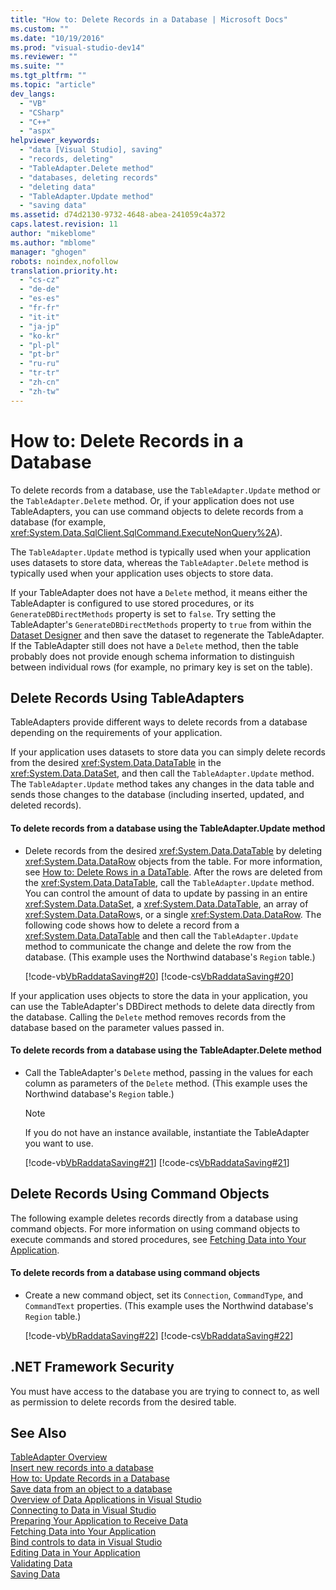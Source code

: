 ```yaml
---
title: "How to: Delete Records in a Database | Microsoft Docs"
ms.custom: ""
ms.date: "10/19/2016"
ms.prod: "visual-studio-dev14"
ms.reviewer: ""
ms.suite: ""
ms.tgt_pltfrm: ""
ms.topic: "article"
dev_langs: 
  - "VB"
  - "CSharp"
  - "C++"
  - "aspx"
helpviewer_keywords: 
  - "data [Visual Studio], saving"
  - "records, deleting"
  - "TableAdapter.Delete method"
  - "databases, deleting records"
  - "deleting data"
  - "TableAdapter.Update method"
  - "saving data"
ms.assetid: d74d2130-9732-4648-abea-241059c4a372
caps.latest.revision: 11
author: "mikeblome"
ms.author: "mblome"
manager: "ghogen"
robots: noindex,nofollow
translation.priority.ht: 
  - "cs-cz"
  - "de-de"
  - "es-es"
  - "fr-fr"
  - "it-it"
  - "ja-jp"
  - "ko-kr"
  - "pl-pl"
  - "pt-br"
  - "ru-ru"
  - "tr-tr"
  - "zh-cn"
  - "zh-tw"
---
```

# How to: Delete Records in a Database
To delete records from a database, use the `TableAdapter.Update` method or the `TableAdapter.Delete` method. Or, if your application does not use TableAdapters, you can use command objects to delete records from a database (for example, <xref:System.Data.SqlClient.SqlCommand.ExecuteNonQuery%2A>).  
  
 The `TableAdapter.Update` method is typically used when your application uses datasets to store data, whereas the `TableAdapter.Delete` method is typically used when your application uses objects to store data.  
  
 If your TableAdapter does not have a `Delete` method, it means either the TableAdapter is configured to use stored procedures, or its `GenerateDBDirectMethods` property is set to `false`. Try setting the TableAdapter's `GenerateDBDirectMethods` property to `true` from within the [Dataset Designer](../data-tools/creating-and-editing-typed-datasets.md) and then save the dataset to regenerate the TableAdapter. If the TableAdapter still does not have a `Delete` method, then the table probably does not provide enough schema information to distinguish between individual rows (for example, no primary key is set on the table).  
  
## Delete Records Using TableAdapters  
 TableAdapters provide different ways to delete records from a database depending on the requirements of your application.  
  
 If your application uses datasets to store data you can simply delete records from the desired <xref:System.Data.DataTable> in the <xref:System.Data.DataSet>, and then call the `TableAdapter.Update` method. The `TableAdapter.Update` method takes any changes in the data table and sends those changes to the database (including inserted, updated, and deleted records).  
  
#### To delete records from a database using the TableAdapter.Update method  
  
-   Delete records from the desired <xref:System.Data.DataTable> by deleting <xref:System.Data.DataRow> objects from the table. For more information, see [How to: Delete Rows in a DataTable](../Topic/How%20to:%20Delete%20Rows%20in%20a%20DataTable.md). After the rows are deleted from the <xref:System.Data.DataTable>, call the `TableAdapter.Update` method. You can control the amount of data to update by passing in an entire <xref:System.Data.DataSet>, a <xref:System.Data.DataTable>, an array of <xref:System.Data.DataRow>s, or a single <xref:System.Data.DataRow>. The following code shows how to delete a record from a <xref:System.Data.DataTable> and then call the `TableAdapter.Update` method to communicate the change and delete the row from the database. (This example uses the Northwind database's `Region` table.)  
  
     [!code-vb[VbRaddataSaving#20](../data-tools/codesnippet/VisualBasic/how-to-delete-records-in-a-database_1.vb)]
     [!code-cs[VbRaddataSaving#20](../data-tools/codesnippet/CSharp/how-to-delete-records-in-a-database_1.cs)]  
  
 If your application uses objects to store the data in your application, you can use the TableAdapter's DBDirect methods to delete data directly from the database. Calling the `Delete` method removes records from the database based on the parameter values passed in.  
  
#### To delete records from a database using the TableAdapter.Delete method  
  
-   Call the TableAdapter's `Delete` method, passing in the values for each column as parameters of the `Delete` method. (This example uses the Northwind database's `Region` table.)  
  
    > [!NOTE]
    >  If you do not have an instance available, instantiate the TableAdapter you want to use.  
  
     [!code-vb[VbRaddataSaving#21](../data-tools/codesnippet/VisualBasic/how-to-delete-records-in-a-database_2.vb)]
     [!code-cs[VbRaddataSaving#21](../data-tools/codesnippet/CSharp/how-to-delete-records-in-a-database_2.cs)]  
  
## Delete Records Using Command Objects  
 The following example deletes records directly from a database using command objects. For more information on using command objects to execute commands and stored procedures, see [Fetching Data into Your Application](../data-tools/fetching-data-into-your-application.md).  
  
#### To delete records from a database using command objects  
  
-   Create a new command object, set its `Connection`, `CommandType`, and `CommandText` properties. (This example uses the Northwind database's `Region` table.)  
  
     [!code-vb[VbRaddataSaving#22](../data-tools/codesnippet/VisualBasic/how-to-delete-records-in-a-database_3.vb)]
     [!code-cs[VbRaddataSaving#22](../data-tools/codesnippet/CSharp/how-to-delete-records-in-a-database_3.cs)]  
  
## .NET Framework Security  
 You must have access to the database you are trying to connect to, as well as permission to delete records from the desired table.  
  
## See Also  
 [TableAdapter Overview](../data-tools/tableadapter-overview.md)   
 [Insert new records into a database](../data-tools/insert-new-records-into-a-database.md)   
 [How to: Update Records in a Database](../data-tools/how-to-update-records-in-a-database.md)   
 [Save data from an object to a database](../data-tools/save-data-from-an-object-to-a-database.md)   
 [Overview of Data Applications in Visual Studio](../data-tools/overview-of-data-applications-in-visual-studio.md)   
 [Connecting to Data in Visual Studio](../data-tools/connecting-to-data-in-visual-studio.md)   
 [Preparing Your Application to Receive Data](http://msdn.microsoft.com/en-us/Library/c17bdb7e-c234-4f2f-9582-5e55c27356ad)   
 [Fetching Data into Your Application](../data-tools/fetching-data-into-your-application.md)   
 [Bind controls to data in Visual Studio](../data-tools/bind-controls-to-data-in-visual-studio.md)   
 [Editing Data in Your Application](../data-tools/editing-data-in-your-application.md)   
 [Validating Data](http://msdn.microsoft.com/en-us/Library/b3a9ee4e-5d4d-4411-9c56-c811f2b4ee7e)   
 [Saving Data](../data-tools/saving-data.md)